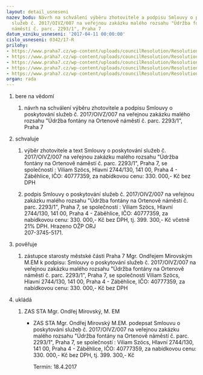 ```yaml
---
layout: detail_usneseni
nazev_bodu: Návrh na schválení výběru zhotovitele a podpisu Smlouvy o poskytování
  služeb č. 2017/OIVZ/007 na veřejnou zakázku malého rozsahu "Údržba fontány na Ortenově
  náměstí č. parc. 2293/1", Praha 7
datum_vzniku_usneseni: '2017-04-11 00:00:00'
cislo_usneseni: 0342/17-R
prilohy:
- https://www.praha7.cz/wp-content/uploads/councilResolution/Resolutions/29249/export/1Duvodovazprava~189243.doc
- https://www.praha7.cz/wp-content/uploads/councilResolution/Resolutions/29249/export/2Smlouvaoposkytovanisluzeb2017OIVZ007~189241.doc
- https://www.praha7.cz/wp-content/uploads/councilResolution/Resolutions/29249/export/5Cenovanabidka~189238.pdf
- https://www.praha7.cz/wp-content/uploads/councilResolution/Resolutions/29249/export/Vyzvakpodaninabidky~189237.pdf
- https://www.praha7.cz/wp-content/uploads/councilResolution/Resolutions/29249/export/export~296315.pdf
organ: rada
---
```

<ol id="urzList" class="urzList_view"><li id="" class="urzClass1"><span name="1">bere na vědomí</span><ol class="urzOlClass"><li style="text-align: left;" id="" class="urzClass2"><span><p>návrh na schválení výběru zhotovitele a podpisu Smlouvy&nbsp;o poskytování služeb č. 2017/OIVZ/007 na veřejnou zakázku malého rozsahu "Údržba fontány na Ortenově náměstí č. parc. 2293/1", Praha 7</p></span></li></ol></li><li id="" class="urzClass1"><span name="24">schvaluje</span><ol class="urzOlClass"><li style="text-align: left;" id="" class="urzClass2"><span><p>výběr zhotovitele a text Smlouvy&nbsp;o poskytování služeb č. 2017/OIVZ/007 na veřejnou zakázku malého rozsahu "Údržba fontány na Ortenově náměstí č. parc. 2293/1", Praha 7, se společností : Viliam Szöcs, Hlavní 2744/130, 141 00, Praha 4 - Záběhlice, IČO: 40777359, za nabídkovou cenu: 330. 000,- Kč bez DPH</p></span></li><li style="text-align: left;" id="" class="urzClass2"><span><p>podpis Smlouvy&nbsp;o poskytování služeb č. 2017/OIVZ/007 na veřejnou zakázku malého rozsahu "Údržba fontány na Ortenově náměstí č. parc. 2293/1", Praha 7, se společností : Viliam Szöcs, Hlavní 2744/130, 141 00, Praha 4 - Záběhlice, IČO: 40777359, za nabídkovou cenu: 330. 000,- Kč bez DPH, tj. 399. 300,- Kč včetně 21% DPH. Hrazeno OŽP ORJ<br>207-3745-5171.</p></span></li></ol></li><li id="" class="urzClass1"><span name="16">pověřuje</span><ol id="" class="urzOlClass"><li style="text-align: left;" id="" class="urzClass2"><span><p>zástupce starosty městské části Praha 7 Mgr. Ondřejem Mirovským M.EM k podpisu: Smlouvy&nbsp;o poskytování služeb č. 2017/OIVZ/007 na veřejnou zakázku malého rozsahu "Údržba fontány na Ortenově náměstí č. parc. 2293/1", Praha 7, se společností Viliam Szöcs, Hlavní 2744/130, 141 00, Praha 4 - Záběhlice, IČO: 40777359, za nabídkovou cenu: 330. 000,- Kč bez DPH</p></span></li></ol></li><li class="urzClass1" id="urzUkoly"><span name="1">ukládá</span><ol class="urzOlClass"><li class="urzClass2"><span><p>ZAS STA Mgr. Ondřej Mirovský, M. EM</p></span><ul class="urzUlClass"><li class="urzClass3"><span><p>ZAS STA Mgr. Ondřej Mirovský M.EM. podepsat Smlouvu o poskytování služeb č. 2017/OIVZ/007 na veřejnou zakázku malého rozsahu "Údržba fontány na Ortenově náměstí č. parc. 2293/1", Praha 7, se společností : Viliam Szöcs, Hlavní 2744/130, 141 00, Praha 4 - Záběhlice, IČO: 40777359, za nabídkovou cenu: 330. 000,- Kč bez DPH, tj. 399. 300,- Kč</p></span><span class="urzUkolTermin">  Termín:&nbsp;18.4.2017</span></li></ul></li></ol></li></ol>